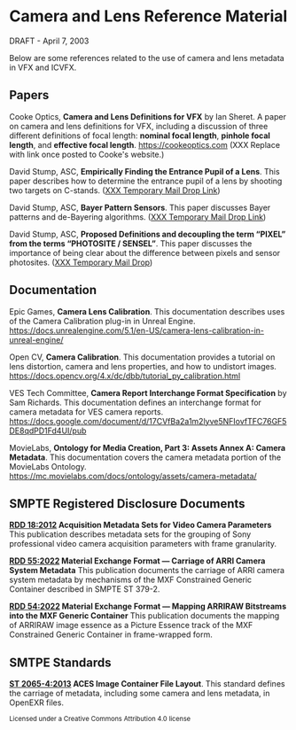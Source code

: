 <!---
// SPDX-License-Identifier: CC-BY-4.0
// Copyright Contributors to the SMTPE RIS OSVP Metadata Project
-->

# Camera and Lens Reference Material 

DRAFT - April 7, 2003

Below are some references related to the use of camera and lens metadata in VFX and ICVFX.

## Papers

Cooke Optics, **Camera and Lens Definitions for VFX** by Ian Sheret. A paper on camera and lens definitions for VFX, including a discussion of  three different definitions of focal length: **nominal focal length**, **pinhole focal length**, and **effective focal length**. https://cookeoptics.com (XXX Replace with link once posted to Cooke's website.)

David Stump, ASC, **Empirically Finding the Entrance Pupil of a Lens**. This paper describes how to determine the entrance pupil of a lens by shooting two targets on C-stands. ([XXX Temporary Mail Drop Link](https://www.icloud.com/attachment/?u=https%3A%2F%2Fcvws.icloud-content.com%2FB%2FAQoPzKonYs0kmMyzG3GX6y6l_ybfAV_NgkdgvtycPXn2H0-4m85FNHxO%2F%24%7Bf%7D%3Fo%3DAlgJ2Vfwc9t-mpOf54xPZrtVIIwG-uRFFlwt8NUUvXOx%26v%3D1%26x%3D3%26a%3DCAog85eWXcN7KzibuuPNWpJghnMl7dr7_5RpxH0Eh7-UjcQSdBCr1dWa8zAYq-XQ7vwwIgEAKgkC6AMA_0spTrpSBKX_Jt9aBEU0fE5qJFxDpQTWDZ-gBpMB-m1yJgkXJSs60tXfrg_FZ4giv4XstkwaP3IkGT9z3SR7clZHNbzbAt6jb0uJvI-egbtMd1alV4lMvxzIyEe0%26e%3D1682785448%26fl%3D%26r%3DE5997073-8336-4402-B3E6-2513B62554B1-1%26k%3D%24%7Buk%7D%26ckc%3Dcom.apple.largeattachment%26ckz%3D03749589-06BA-494E-B9BF-394D9405738F%26p%3D126%26s%3Dl7i2XgGWaKHGXlkX7OeLqexkiCI&uk=kkLVwCPJh9fX3TKD0aP7DA&f=Entrance%20Pupil%20Discussion%20v4.docx&sz=38045111))

David Stump, ASC, **Bayer Pattern Sensors**. This paper discusses Bayer patterns and de-Bayering algorithms. ([XXX Temporary Mail Drop Link](https://www.icloud.com/attachment/?u=https%3A%2F%2Fcvws.icloud-content.com%2FB%2FAZ7R9I9ULTiOBGIRKOYWYjzkgwmkAbvLwm5dibc2zYqKlkcW-7DVNa_A%2F%24%7Bf%7D%3Fo%3DAke5kdqZlwceybbtHAYXDTHofkAoQ-mXTlBwfhT9XfI7%26v%3D1%26x%3D3%26a%3DCAogTacYDG6zHr_XEfdPK_Ofgx2vIHIZTv0TqLo4-w5kfMsSdBDG0tWa8zAYxuLQ7vwwIgEAKgkC6AMA_wI53UtSBOSDCaRaBNU1r8BqJJ2yN3Krcyzbp2L9_dfPyiBvcDr_990vThGhrVLK6doF8P4BfHIkvRbTbLskcj38js5jjkyR4AWib7uVZRTgYed0QJ6Qi1sS-7DK%26e%3D1682785448%26fl%3D%26r%3DB870DFB1-B88B-40C2-BF4D-B04E7C5E0AAD-1%26k%3D%24%7Buk%7D%26ckc%3Dcom.apple.largeattachment%26ckz%3D03749589-06BA-494E-B9BF-394D9405738F%26p%3D126%26s%3D-eOyzH_plwwqu9LYp99GZv3xwQs&uk=UrzOFlpCIGSwWsR23i8Azg&f=Bayer%20Pattern%20Sensors.docx&sz=22942266))

David Stump, ASC, **Proposed Definitions and decoupling the term “PIXEL” from the terms “PHOTOSITE / SENSEL”**. This paper discusses the importance of being clear about the difference between pixels and sensor photosites. ([XXX Temporary Mail Drop](https://www.icloud.com/attachment/?u=https%3A%2F%2Fcvws.icloud-content.com%2FB%2FAS_zcbxY66HfYpABGOuldJ2-dIulAQ0GMbgdu_xa7w-GFPBTEX9edlVL%2F%24%7Bf%7D%3Fo%3DAlBEcSnPt2k7YTTuWEiuDJoVoG8Qv4iMVDDSyHJrgUHV%26v%3D1%26x%3D3%26a%3DCAogswLd6TH4-m0hcd9wZiUH0MtAR0F4SaBzhU4ePMZj5aISdBDl19Wa8zAY5efQ7vwwIgEAKgkC6AMA_08BFSpSBL50i6VaBF52VUtqJG2BXiZ9UX19CSCNcF2BGgvjpJFW4bg0vV83uFzccvVKj2LZYHIkvzNd2d5MQice_irsV7y7ATUJzuLs5oCudk_Am3pHvIuNjjnD%26e%3D1682785448%26fl%3D%26r%3DBE7DDBD9-AAD7-4C41-9AA5-68317419D4FA-1%26k%3D%24%7Buk%7D%26ckc%3Dcom.apple.largeattachment%26ckz%3D03749589-06BA-494E-B9BF-394D9405738F%26p%3D126%26s%3D9mmYAjc0fjxzShYGPdcz8ez_9Nk&uk=3m9dFpiY2vQAvjw4vLFBuw&f=Decoupling%20Pixels%20and%20Photosites%20v4.docx&sz=22646))


## Documentation

Epic Games, **Camera Lens Calibration**. This documentation describes uses of the Camera Calibration plug-in in Unreal Engine. https://docs.unrealengine.com/5.1/en-US/camera-lens-calibration-in-unreal-engine/

Open CV, **Camera Calibration**. This documentation provides a tutorial on lens distortion, camera and lens properties, and how to undistort images. https://docs.opencv.org/4.x/dc/dbb/tutorial_py_calibration.html

VES Tech Committee, **Camera Report Interchange Format Specification** by Sam Richards. This documentation defines an interchange format for camera metadata for VES camera reports. https://docs.google.com/document/d/17CVfBa2a1m2lyve5NFIovfTFC76GF5DE8qdPD1Fd4UI/pub

MovieLabs, **Ontology for Media Creation, Part 3: Assets Annex A: Camera Metadata**. This documentation covers the camera metadata portion of the MovieLabs Ontology. https://mc.movielabs.com/docs/ontology/assets/camera-metadata/

## SMPTE Registered Disclosure Documents

**[RDD 18:2012](https://ieeexplore.ieee.org/document/7290150) Acquisition Metadata Sets for Video Camera Parameters** This publication describes metadata sets for the grouping of Sony professional video camera acquisition parameters with frame granularity.

**[RDD 55:2022](https://ieeexplore.ieee.org/document/9973271)  Material Exchange Format — Carriage of ARRI Camera System Metadata** This publication documents the carriage of ARRI camera system metadata by mechanisms of the MXF Constrained Generic Container described in SMPTE ST 379-2.

**[RDD 54:2022](https://ieeexplore.ieee.org/document/9973259) Material Exchange Format — Mapping ARRIRAW Bitstreams into the MXF Generic Container** This publication documents the mapping of ARRIRAW image essence as a Picture Essence track of the MXF Constrained Generic Container in frame-wrapped form. 

## SMTPE Standards

**[ST 2065-4:2013](https://ieeexplore.ieee.org/document/7290441) ACES Image Container File Layout**. This standard defines the carriage of metadata, including some camera and lens metadata, in OpenEXR files.

<sub>Licensed under a Creative Commons Attribution 4.0 license<br></sub>

